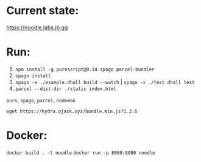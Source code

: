 # Current state:

https://noodle.labs.jb.gg

# Run:

1. `npm install -g purescript@0.14 spago parcel-bundler`
2. `spago install`
3. `spago -x ./example.dhall build --watch` | `spago -x ./test.dhall test`
4. `parcel --dist-dir ./static index.html`

`purs`, `spago`, `parcel`, `nodemon`


`wget https://hydra.ojack.xyz/bundle.min.js?1.2.6`


# Docker:

`docker build . -t noodle`
`docker run -p 8080:8080 noodle`